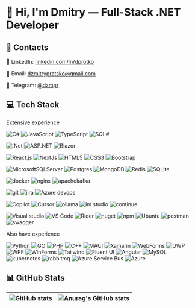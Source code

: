  👋 Hi, I'm Dmitry — Full-Stack .NET Developer
 ===    

## 📡 Contacts

💼 LinkedIn: [linkedin.com/in/dprotko](https://linkedin.com/in/dprotko)

📨 Email: dzmitrypratsko@gmail.com

💬 Telegram: [@dzmpr](https://t.me/dzmpr)

## 💻 Tech Stack

Extensive experience

![C#](https://img.shields.io/badge/c%23-blue?style=for-the-badge&logo=.net&logoColor=white)
![JavaScript](https://img.shields.io/badge/js-blue.svg?style=for-the-badge&logo=javascript&logoColor=white)
![TypeScript](https://img.shields.io/badge/ts-blue.svg?style=for-the-badge&logo=typescript&logoColor=white)
![SQL#](https://img.shields.io/badge/sql-blue.svg?style=for-the-badge&logo=c-sharp&logoColor=white)

![.Net](https://img.shields.io/badge/.NET-blueviolet?style=for-the-badge&logo=.net&logoColor=white)
![ASP.NET](https://img.shields.io/badge/asp.net-blueviolet?style=for-the-badge&logo=.net&logoColor=white)
![Blazor](https://img.shields.io/badge/blazor-blueviolet?style=for-the-badge&logo=blazor&logoColor=white)

![React.js](https://img.shields.io/badge/react.js-orange?style=for-the-badge&logo=react&logoColor=white)
![NextJs](https://img.shields.io/badge/next.js-orange?style=for-the-badge&logo=nextdotjs&logoColor=white)
![HTML5](https://img.shields.io/badge/html5-orange.svg?style=for-the-badge&logo=html5&logoColor=white)
![CSS3](https://img.shields.io/badge/css3-orange.svg?style=for-the-badge&logo=css&logoColor=white)
![Bootstrap](https://img.shields.io/badge/bootstrap-orange.svg?style=for-the-badge&logo=bootstrap&logoColor=white)

![MicrosoftSQLServer](https://img.shields.io/badge/SQL%20Server-green?style=for-the-badge&logo=microsoft%20sql%20server&logoColor=white)
![Postgres](https://img.shields.io/badge/postgres-green.svg?style=for-the-badge&logo=postgresql&logoColor=white)
![MongoDB](https://img.shields.io/badge/MongoDB-green.svg?style=for-the-badge&logo=mongodb&logoColor=white)
![Redis](https://img.shields.io/badge/redis-green.svg?style=for-the-badge&logo=redis&logoColor=white)
![SQLite](https://img.shields.io/badge/sqlite-green.svg?style=for-the-badge&logo=sqlite&logoColor=white)

![docker](https://img.shields.io/badge/docker-darkblue.svg?style=for-the-badge&logo=docker&logoColor=white)
![nginx](https://img.shields.io/badge/nginx-darkblue.svg?style=for-the-badge&logo=nginx&logoColor=white)
![apachekafka](https://img.shields.io/badge/apache%20kafka-darkblue.svg?style=for-the-badge&logo=apachekafka&logoColor=white)

![git](https://img.shields.io/badge/git-red.svg?style=for-the-badge&logo=git&logoColor=white)
![jira](https://img.shields.io/badge/jira-red.svg?style=for-the-badge&logo=jira&logoColor=white)
![Azure devops](https://img.shields.io/badge/Azure%20devops-red.svg?style=for-the-badge&logo=icloud&logoColor=white)

![Copilot](https://img.shields.io/badge/copilot-violet.svg?style=for-the-badge&logo=githubcopilot&logoColor=white)
![Сursor](https://img.shields.io/badge/cursor-violet.svg?style=for-the-badge&logo=githubcopilot&logoColor=white)
![ollama](https://img.shields.io/badge/ollama-violet.svg?style=for-the-badge&logo=ollama&logoColor=white)
![lm studio](https://img.shields.io/badge/lm%20studio-violet.svg?style=for-the-badge&logo=githubcopilot&logoColor=white)
![continue](https://img.shields.io/badge/continue-violet.svg?style=for-the-badge&logo=githubcopilot&logoColor=white)

![Visual studio](https://img.shields.io/badge/visual%20studio-gray.svg?style=for-the-badge&logo=.net&logoColor=white)
![VS Code](https://img.shields.io/badge/vs%20code-gray.svg?style=for-the-badge&logo=.net&logoColor=white)
![Rider](https://img.shields.io/badge/rider-gray.svg?style=for-the-badge&logo=rider&logoColor=white)
![nuget](https://img.shields.io/badge/nuget-gray.svg?style=for-the-badge&logo=nuget&logoColor=white)
![npm](https://img.shields.io/badge/npm-gray.svg?style=for-the-badge&logo=npm&logoColor=white)
![Ubuntu](https://img.shields.io/badge/ubuntu-gray?logo=ubuntu&logoColor=fff&style=for-the-badge)
![postman](https://img.shields.io/badge/postman-gray?logo=postman&logoColor=fff&style=for-the-badge)
![swagger](https://img.shields.io/badge/swagger-gray?logo=swagger&logoColor=fff&style=for-the-badge)

Also have experience

![Python](https://img.shields.io/badge/python-blue.svg?style=for-the-badge&logo=python&logoColor=white)
![GO](https://img.shields.io/badge/go-blue.svg?style=for-the-badge&logo=go&logoColor=white)
![PHP](https://img.shields.io/badge/php-blue.svg?style=for-the-badge&logo=php&logoColor=white)
![C++](https://img.shields.io/badge/C++-blue.svg?style=for-the-badge&logo=cplusplus&logoColor=white)
![MAUI](https://img.shields.io/badge/MAUI-blueviolet?style=for-the-badge&logo=.net&logoColor=white)
![Xamarin](https://img.shields.io/badge/Xamarin-blueviolet?style=for-the-badge&logo=.net&logoColor=white)
![WebForms](https://img.shields.io/badge/WebForms-blueviolet?style=for-the-badge&logo=.net&logoColor=white)
![UWP](https://img.shields.io/badge/UWP-blueviolet?style=for-the-badge&logo=.net&logoColor=white)
![WPF](https://img.shields.io/badge/WPF-blueviolet?style=for-the-badge&logo=.net&logoColor=white)
![WinForms](https://img.shields.io/badge/WinForms-blueviolet?style=for-the-badge&logo=.net&logoColor=white)
![Tailwind](https://img.shields.io/badge/tailwind-orange.svg?style=for-the-badge&logo=tailwindcss&logoColor=white)
![Fluent UI](https://img.shields.io/badge/Fluent%20UI-orange.svg?style=for-the-badge&logo=css&logoColor=white)
![Angular](https://img.shields.io/badge/angular-orange?style=for-the-badge&logo=angular&logoColor=white)
![MySQL](https://img.shields.io/badge/mysql-green.svg?style=for-the-badge&logo=mysql&logoColor=white)
![kubernetes](https://img.shields.io/badge/kubernetes-darkblue.svg?style=for-the-badge&logo=kubernetes&logoColor=white)
![rabbitmq](https://img.shields.io/badge/rabbitmq-darkblue.svg?style=for-the-badge&logo=rabbitmq&logoColor=white)
![Azure Service Bus](https://img.shields.io/badge/Azure%20Service%20Bus-darkblue.svg?style=for-the-badge&logo=icloud&logoColor=white)
![Azure](https://img.shields.io/badge/azure-darkblue?logo=icloud&logoColor=fff&style=for-the-badge)


## 📊 GitHub Stats

| ![GitHub stats](https://github-readme-stats.vercel.app/api?username=dzmprt&show_icons=true&theme=react&hide_border=true&hide_rank=true) | ![Anurag's GitHub stats](https://github-readme-stats.vercel.app/api/top-langs/?username=dzmprt&langs_count=8&layout=compact&theme=react&hide_border=true) |
|-|-|


